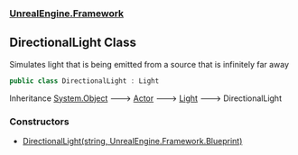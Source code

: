 ### [UnrealEngine.Framework](./UnrealEngine-Framework.md 'UnrealEngine.Framework')
## DirectionalLight Class
Simulates light that is being emitted from a source that is infinitely far away  
```csharp
public class DirectionalLight : Light
```
Inheritance [System.Object](https://docs.microsoft.com/en-us/dotnet/api/System.Object 'System.Object') &#129106; [Actor](./Actor.md 'UnrealEngine.Framework.Actor') &#129106; [Light](./Light.md 'UnrealEngine.Framework.Light') &#129106; DirectionalLight  
### Constructors
- [DirectionalLight(string, UnrealEngine.Framework.Blueprint)](./DirectionalLight-DirectionalLight(string_Blueprint).md 'UnrealEngine.Framework.DirectionalLight.DirectionalLight(string, UnrealEngine.Framework.Blueprint)')

